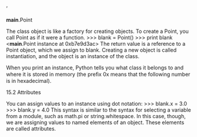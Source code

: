 ’

__main__.Point

>

The class object is like a factory for creating objects. To create a Point, you call Point as if it were a function. >>> blank = Point() >>> print blank <__main__.Point instance at 0xb7e9d3ac> The return value is a reference to a Point object, which we assign to blank. Creating a new object is called instantiation, and the object is an instance of the class.

When you print an instance, Python tells you what class it belongs to and where it is stored in memory (the preﬁx 0x means that the following number is in hexadecimal).

15.2 Attributes

You can assign values to an instance using dot notation: >>> blank.x = 3.0 >>> blank.y = 4.0 This syntax is similar to the syntax for selecting a variable from a module, such as math.pi or string.whitespace. In this case, though, we are assigning values to named elements of an object. These elements are called attributes.